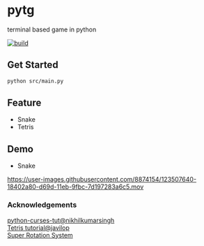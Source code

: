 # pytg
terminal based game in python

[![build](https://github.com/tingwei628/pytg/actions/workflows/build.yml/badge.svg)](https://github.com/tingwei628/pytg/actions/workflows/build.yml)

## Get Started

```sh
python src/main.py
```

## Feature
- Snake
- Tetris

## Demo
- Snake

https://user-images.githubusercontent.com/8874154/123507640-18402a80-d69d-11eb-9fbc-7d197283a6c5.mov



### Acknowledgements

[python-curses-tut@nikhilkumarsingh](https://github.com/nikhilkumarsingh/python-curses-tut)\
[Tetris tutorial@javilop](https://javilop.com/gamedev/tetris-tutorial-in-c-platform-independent-focused-in-game-logic-for-beginners/)\
[Super Rotation System](https://tetris.wiki/Super_Rotation_System)
